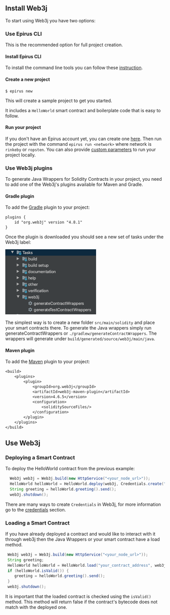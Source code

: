 ## Install Web3j

To start using Web3j you have two options:

### Use Epirus CLI

This is the recommended option for full project creation.
    
#### Install Epirus CLI

To install the command line tools you can follow these [instruction](https://docs.epirus.io/sdk/cli/#installation).

#### Create a new project     

`$ epirus new `

This will create a sample project to get you started. 

It includes a `HelloWorld` smart contract and boilerplate code that is easy to follow.

#### Run your project

If you don't have an Epirus account yet, you can create one [here](https://docs.epirus.io/sdk/cli/#account-creation).
Then run the project with the command `epirus run <network>` where network is `rinkeby` or `ropsten`.
You can also provide [custom parameters](https://docs.epirus.io/sdk/cli/#running-your-application-without-an-epirus-account) to run your project locally.

### Use Web3j plugins

To generate Java Wrappers for Solidity Contracts in your project, you need to add one of the Web3j's plugins available for Maven and Gradle.

#### Gradle plugin
    
To add the [Gradle](plugins/web3j_gradle_plugin.md) plugin to your project:

``` 
plugins {
    id "org.web3j" version "4.8.1"
}
``` 

Once the plugin is downloaded you should see a new set of tasks under the Web3j label:

![](./general_media/web3j_plugin.png)

The simplest way is to create a new folder `src/main/solidity` and place your smart contracts there.
To generate the Java wrappers simply run generateContractWrappers or `./gradlew/generateContractWrappers`.
The wrappers will generate under `build/generated/source/web3j/main/java`. 

#### Maven plugin        

To add the [Maven](plugins/web3j_maven_plugin.md) plugin to your project:
    
```
<build>
    <plugins>
        <plugin>
            <groupId>org.web3j</groupId>
            <artifactId>web3j-maven-plugin</artifactId>
            <version>4.6.5</version>
            <configuration>
                <soliditySourceFiles/>
            </configuration>
        </plugin>
    </plugins>
</build>
```
  
## Use Web3j

### Deploying a Smart Contract

To deploy the HelloWorld contract from the previous example:

```java
  Web3j web3j = Web3j.build(new HttpService("<your_node_url>"));
  HelloWorld helloWorld = HelloWorld.deploy(web3j, Credentials.create("your_private_key"), new DefaultGasProvider(), "Hello Blockchain World").send();
  String greeting = helloWorld.greeting().send();
  web3j.shutdown();
```

There are many ways to create `Credentials` in Web3j, for more information go to the [credentials](./transactions/credentials.md) section.

### Loading a Smart Contract 

If you have already deployed a contract and would like to interact with it through web3j then the Java Wrappers or your smart contract have a load method.

```java
 Web3j web3j = Web3j.build(new HttpService("<your_node_url>"));
 String greeting;
 HelloWorld helloWorld = HelloWorld.load("your_contract_address", web3j, Credentials.create("your_private_key"), new DefaultGasProvider());
 if (helloWorld.isValid()) {
    greeting = helloWorld.greeting().send();
 }
 web3j.shutdown();
```
It is important that the loaded contract is checked using the `isValid()` method. This method will return false if the contract's bytecode does not match with the deployed one.
    
